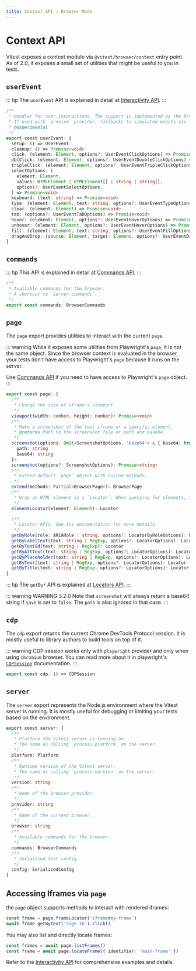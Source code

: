 ```yaml
---
title: Context API | Browser Mode
---
```


# Context API

Vitest exposes a context module via `@vitest/browser/context` entry point. As of 2.0, it exposes a small set of utilities that might be useful to you in tests.

## `userEvent`

::: tip
The `userEvent` API is explained in detail at [Interactivity API](/guide/browser/interactivity-api).
:::

```ts
/**
 * Handler for user interactions. The support is implemented by the browser provider (`playwright` or `webdriverio`).
 * If used with `preview` provider, fallbacks to simulated events via `@testing-library/user-event`.
 * @experimental
 */
export const userEvent: {
  setup: () => UserEvent
  cleanup: () => Promise<void>
  click: (element: Element, options?: UserEventClickOptions) => Promise<void>
  dblClick: (element: Element, options?: UserEventDoubleClickOptions) => Promise<void>
  tripleClick: (element: Element, options?: UserEventTripleClickOptions) => Promise<void>
  selectOptions: (
    element: Element,
    values: HTMLElement | HTMLElement[] | string | string[],
    options?: UserEventSelectOptions,
  ) => Promise<void>
  keyboard: (text: string) => Promise<void>
  type: (element: Element, text: string, options?: UserEventTypeOptions) => Promise<void>
  clear: (element: Element) => Promise<void>
  tab: (options?: UserEventTabOptions) => Promise<void>
  hover: (element: Element, options?: UserEventHoverOptions) => Promise<void>
  unhover: (element: Element, options?: UserEventHoverOptions) => Promise<void>
  fill: (element: Element, text: string, options?: UserEventFillOptions) => Promise<void>
  dragAndDrop: (source: Element, target: Element, options?: UserEventDragAndDropOptions) => Promise<void>
}
```

## `commands`

::: tip
This API is explained in detail at [Commands API](/guide/browser/commands).
:::

```ts
/**
 * Available commands for the browser.
 * A shortcut to `server.commands`.
 */
export const commands: BrowserCommands
```

## `page`

The `page` export provides utilities to interact with the current `page`.

::: warning
While it exposes some utilities from Playwright's `page`, it is not the same object. Since the browser context is evaluated in the browser, your tests don't have access to Playwright's `page` because it runs on the server.

Use [Commands API](/guide/browser/commands) if you need to have access to Playwright's `page` object.
:::

```ts
export const page: {
  /**
   * Change the size of iframe's viewport.
   */
  viewport(width: number, height: number): Promise<void>
  /**
   * Make a screenshot of the test iframe or a specific element.
   * @returns Path to the screenshot file or path and base64.
   */
  screenshot(options: Omit<ScreenshotOptions, 'base64'> & { base64: true }): Promise<{
    path: string
    base64: string
  }>
  screenshot(options?: ScreenshotOptions): Promise<string>
  /**
   * Extend default `page` object with custom methods.
   */
  extend(methods: Partial<BrowserPage>): BrowserPage
  /**
   * Wrap an HTML element in a `Locator`. When querying for elements, the search will always return this element.
   */
  elementLocator(element: Element): Locator

  /**
   * Locator APIs. See its documentation for more details.
   */
  getByRole(role: ARIARole | string, options?: LocatorByRoleOptions): Locator
  getByLabelText(text: string | RegExp, options?: LocatorOptions): Locator
  getByTestId(text: string | RegExp): Locator
  getByAltText(text: string | RegExp, options?: LocatorOptions): Locator
  getByPlaceholder(text: string | RegExp, options?: LocatorOptions): Locator
  getByText(text: string | RegExp, options?: LocatorOptions): Locator
  getByTitle(text: string | RegExp, options?: LocatorOptions): Locator
}
```

::: tip
The `getBy*` API is explained at [Locators API](/guide/browser/locators).
:::

::: warning WARNING <Version>3.2.0</Version>
Note that `screenshot` will always return a base64 string if `save` is set to `false`.
The `path` is also ignored in that case.
:::

## `cdp`

The `cdp` export returns the current Chrome DevTools Protocol session. It is mostly useful to library authors to build tools on top of it.

::: warning
CDP session works only with `playwright` provider and only when using `chromium` browser. You can read more about it in playwright's [`CDPSession`](https://playwright.dev/docs/api/class-cdpsession) documentation.
:::

```ts
export const cdp: () => CDPSession
```

## `server`

The `server` export represents the Node.js environment where the Vitest server is running. It is mostly useful for debugging or limiting your tests based on the environment.

```ts
export const server: {
  /**
   * Platform the Vitest server is running on.
   * The same as calling `process.platform` on the server.
   */
  platform: Platform
  /**
   * Runtime version of the Vitest server.
   * The same as calling `process.version` on the server.
   */
  version: string
  /**
   * Name of the browser provider.
   */
  provider: string
  /**
   * Name of the current browser.
   */
  browser: string
  /**
   * Available commands for the browser.
   */
  commands: BrowserCommands
  /**
   * Serialized test config.
   */
  config: SerializedConfig
}
```

## Accessing Iframes via `page`

the `page` object supports methods to interact with rendered iframes:

```ts
const frame = page.frameLocator('iframe#my-frame')
await frame.getByText('Sign In').click()
```

You may also list and directly locate frames:

```ts
const frames = await page.listFrames()
const frame = await page.locateFrame({ identifier: 'main-frame' })
```

Refer to the [Interactivity API](/guide/browser/interactivity-api#iframe-api) for comprehensive examples and details.